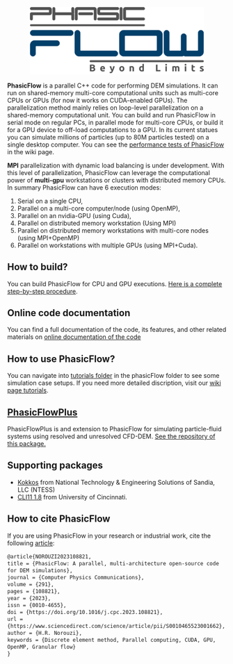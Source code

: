 <div align ="center">
<img src="doc/phasicFlow_logo_github.png" style="width: 400px;">
</div>


**PhasicFlow** is a parallel C++ code for performing DEM simulations. It can run on shared-memory multi-core computational units such as multi-core CPUs or GPUs (for now it works on CUDA-enabled GPUs). The parallelization method mainly relies on loop-level parallelization on a shared-memory computational unit. You can build and run PhasicFlow in serial mode on regular PCs, in parallel mode for multi-core CPUs, or build it for a GPU device to off-load computations to a GPU. In its current statues you can simulate millions of particles (up to 80M particles tested) on a single desktop computer. You can see the [performance tests of PhasicFlow](https://github.com/PhasicFlow/phasicFlow/wiki/Performance-of-phasicFlow) in the wiki page.

**MPI** parallelization with dynamic load balancing is under development. With this level of parallelization, PhasicFlow can leverage the computational power of **multi-gpu** workstations or clusters with distributed memory CPUs. 
In summary PhasicFlow can have 6 execution modes:
1. Serial on a single CPU,
2. Parallel on a multi-core computer/node (using OpenMP),
3. Parallel on an nvidia-GPU (using Cuda),
4. Parallel on distributed memory workstation (Using MPI)
5. Parallel on distributed memory workstations with multi-core nodes (using MPI+OpenMP)
6. Parallel on workstations with multiple GPUs (using MPI+Cuda).
## How to build?
You can build PhasicFlow for CPU and GPU executions. [Here is a complete step-by-step procedure](https://github.com/PhasicFlow/phasicFlow/wiki/How-to-Build-PhasicFlow).

## Online code documentation
You can find a full documentation of the code, its features, and other related materials on [online documentation of the code](https://phasicflow.github.io/phasicFlow/)

## How to use PhasicFlow?
You can navigate into [tutorials folder](./tutorials) in the phasicFlow folder to see some simulation case setups. If you need more detailed discription, visit our [wiki page tutorials](https://github.com/PhasicFlow/phasicFlow/wiki/Tutorials).  

## [PhasicFlowPlus](https://github.com/PhasicFlow/PhasicFlowPlus)
PhasicFlowPlus is and extension to PhasicFlow for simulating particle-fluid systems using resolved and unresolved CFD-DEM. [See the repository of this package.](https://github.com/PhasicFlow/PhasicFlowPlus)


## Supporting packages
* [Kokkos](https://github.com/kokkos/kokkos) from National Technology & Engineering Solutions of Sandia, LLC (NTESS)
* [CLI11 1.8](https://github.com/CLIUtils/CLI11) from University of Cincinnati.

## How to cite PhasicFlow
If you are using PhasicFlow in your research or industrial work, cite the following [article](https://www.sciencedirect.com/science/article/pii/S0010465523001662):
```
@article{NOROUZI2023108821,
title = {PhasicFlow: A parallel, multi-architecture open-source code for DEM simulations},
journal = {Computer Physics Communications},
volume = {291},
pages = {108821},
year = {2023},
issn = {0010-4655},
doi = {https://doi.org/10.1016/j.cpc.2023.108821},
url = {https://www.sciencedirect.com/science/article/pii/S0010465523001662},
author = {H.R. Norouzi},
keywords = {Discrete element method, Parallel computing, CUDA, GPU, OpenMP, Granular flow}
}
```
